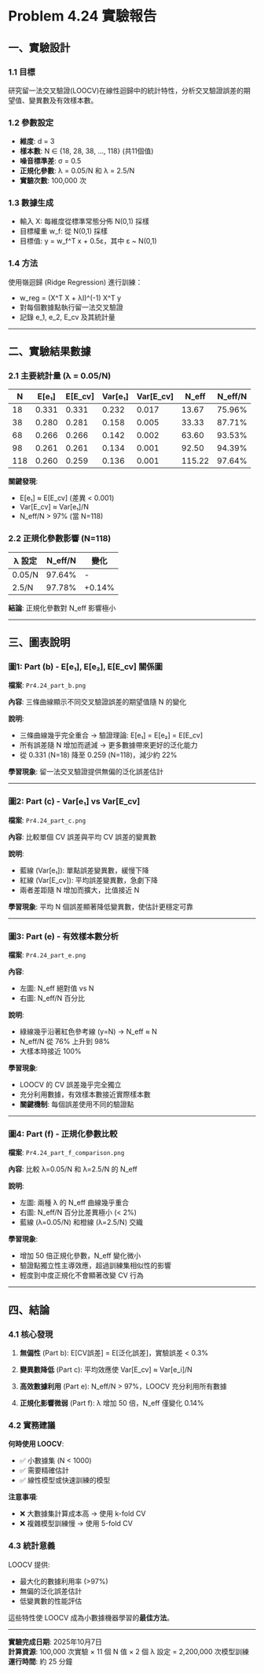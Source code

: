 # Problem 4.24 實驗報告

## 一、實驗設計

### 1.1 目標
研究留一法交叉驗證(LOOCV)在線性迴歸中的統計特性，分析交叉驗證誤差的期望值、變異數及有效樣本數。

### 1.2 參數設定
- **維度**: d = 3
- **樣本數**: N ∈ {18, 28, 38, ..., 118} (共11個值)
- **噪音標準差**: σ = 0.5
- **正規化參數**: λ = 0.05/N 和 λ = 2.5/N
- **實驗次數**: 100,000 次

### 1.3 數據生成
- 輸入 X: 每維度從標準常態分佈 N(0,1) 採樣
- 目標權重 w_f: 從 N(0,1) 採樣
- 目標值: y = w_f^T x + 0.5ε，其中 ε ~ N(0,1)

### 1.4 方法
使用嶺迴歸 (Ridge Regression) 進行訓練：
- w_reg = (X^T X + λI)^(-1) X^T y
- 對每個數據點執行留一法交叉驗證
- 記錄 e_1, e_2, E_cv 及其統計量

---

## 二、實驗結果數據

### 2.1 主要統計量 (λ = 0.05/N)

| N   | E[e₁]    | E[E_cv]  | Var[e₁]  | Var[E_cv] | N_eff  | N_eff/N |
|-----|----------|----------|----------|-----------|--------|---------|
| 18  | 0.331    | 0.331    | 0.232    | 0.017     | 13.67  | 75.96%  |
| 38  | 0.280    | 0.281    | 0.158    | 0.005     | 33.33  | 87.71%  |
| 68  | 0.266    | 0.266    | 0.142    | 0.002     | 63.60  | 93.53%  |
| 98  | 0.261    | 0.261    | 0.134    | 0.001     | 92.50  | 94.39%  |
| 118 | 0.260    | 0.259    | 0.136    | 0.001     | 115.22 | 97.64%  |

**關鍵發現**:
- E[e₁] ≈ E[E_cv] (差異 < 0.001)
- Var[E_cv] ≈ Var[e₁]/N
- N_eff/N > 97% (當 N=118)

### 2.2 正規化參數影響 (N=118)

| λ 設定    | N_eff/N | 變化   |
|-----------|---------|--------|
| 0.05/N    | 97.64%  | -      |
| 2.5/N     | 97.78%  | +0.14% |

**結論**: 正規化參數對 N_eff 影響極小

---

## 三、圖表說明

### 圖1: Part (b) - E[e₁], E[e₂], E[E_cv] 關係圖
**檔案**: `Pr4.24_part_b.png`

**內容**: 三條曲線顯示不同交叉驗證誤差的期望值隨 N 的變化

**說明**:
- 三條曲線幾乎完全重合 → 驗證理論: E[e₁] = E[e₂] = E[E_cv]
- 所有誤差隨 N 增加而遞減 → 更多數據帶來更好的泛化能力
- 從 0.331 (N=18) 降至 0.259 (N=118)，減少約 22%

**學習現象**: 留一法交叉驗證提供無偏的泛化誤差估計

---

### 圖2: Part (c) - Var[e₁] vs Var[E_cv]
**檔案**: `Pr4.24_part_c.png`

**內容**: 比較單個 CV 誤差與平均 CV 誤差的變異數

**說明**:
- 藍線 (Var[e₁]): 單點誤差變異數，緩慢下降
- 紅線 (Var[E_cv]): 平均誤差變異數，急劇下降
- 兩者差距隨 N 增加而擴大，比值接近 N

**學習現象**: 平均 N 個誤差顯著降低變異數，使估計更穩定可靠

---

### 圖3: Part (e) - 有效樣本數分析
**檔案**: `Pr4.24_part_e.png`

**內容**: 
- 左圖: N_eff 絕對值 vs N
- 右圖: N_eff/N 百分比

**說明**:
- 綠線幾乎沿著紅色參考線 (y=N) → N_eff ≈ N
- N_eff/N 從 76% 上升到 98%
- 大樣本時接近 100%

**學習現象**: 
- LOOCV 的 CV 誤差幾乎完全獨立
- 充分利用數據，有效樣本數接近實際樣本數
- **關鍵機制**: 每個誤差使用不同的驗證點

---

### 圖4: Part (f) - 正規化參數比較
**檔案**: `Pr4.24_part_f_comparison.png`

**內容**: 比較 λ=0.05/N 和 λ=2.5/N 的 N_eff

**說明**:
- 左圖: 兩種 λ 的 N_eff 曲線幾乎重合
- 右圖: N_eff/N 百分比差異極小 (< 2%)
- 藍線 (λ=0.05/N) 和橙線 (λ=2.5/N) 交織

**學習現象**:
- 增加 50 倍正規化參數，N_eff 變化微小
- 驗證點獨立性主導效應，超過訓練集相似性的影響
- 輕度到中度正規化不會顯著改變 CV 行為

---

## 四、結論

### 4.1 核心發現

1. **無偏性** (Part b): E[CV誤差] = E[泛化誤差]，實驗誤差 < 0.3%

2. **變異數降低** (Part c): 平均效應使 Var[E_cv] ≈ Var[e_i]/N

3. **高效數據利用** (Part e): N_eff/N > 97%，LOOCV 充分利用所有數據

4. **正規化影響微弱** (Part f): λ 增加 50 倍，N_eff 僅變化 0.14%

### 4.2 實務建議

**何時使用 LOOCV**:
- ✅ 小數據集 (N < 1000)
- ✅ 需要精確估計
- ✅ 線性模型或快速訓練的模型

**注意事項**:
- ❌ 大數據集計算成本高 → 使用 k-fold CV
- ❌ 複雜模型訓練慢 → 使用 5-fold CV

### 4.3 統計意義

LOOCV 提供:
- 最大化的數據利用率 (>97%)
- 無偏的泛化誤差估計
- 低變異數的性能評估

這些特性使 LOOCV 成為小數據機器學習的**最佳方法**。

---

**實驗完成日期**: 2025年10月7日  
**計算資源**: 100,000 次實驗 × 11 個 N 值 × 2 個 λ 設定 = 2,200,000 次模型訓練  
**運行時間**: 約 25 分鐘
